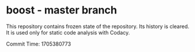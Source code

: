 # boost - master branch

This repository contains frozen state of the repository.
Its history is cleared. It is used only for static code
analysis with Codacy.

Commit Time: 1705380773